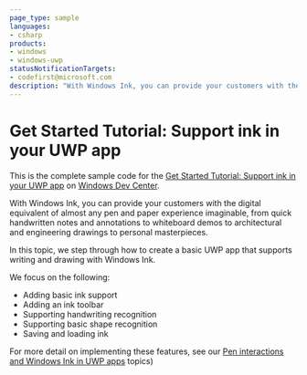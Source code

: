 ```yaml
---
page_type: sample
languages:
- csharp
products:
- windows
- windows-uwp
statusNotificationTargets:
- codefirst@microsoft.com
description: "With Windows Ink, you can provide your customers with the digital equivalent of almost any pen and paper experience imaginable."
---
```


# Get Started Tutorial: Support ink in your UWP app

This is the complete sample code for the [Get Started Tutorial: Support ink in your UWP app](https://docs.microsoft.com/windows/uwp/get-started/ink-walkthrough) on [Windows Dev Center](https://developer.microsoft.com/windows).

With Windows Ink, you can provide your customers with the digital equivalent of almost any pen and paper experience imaginable, from quick handwritten notes and annotations to whiteboard demos to architectural and engineering drawings to personal masterpieces.

In this topic, we step through how to create a basic UWP app that supports writing and drawing with Windows Ink. 

We focus on the following:

* Adding basic ink support
* Adding an ink toolbar
* Supporting handwriting recognition
* Supporting basic shape recognition
* Saving and loading ink

For more detail on implementing these features, see our [Pen interactions and Windows Ink in UWP apps](https://docs.microsoft.com/en-us/windows/uwp/input-and-devices/pen-and-stylus-interactions) topics)
